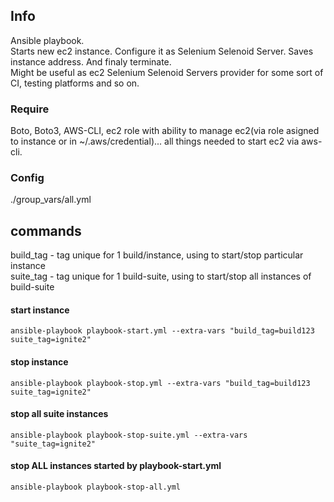 ## Info
Ansible playbook.  
Starts new ec2 instance. Configure it as Selenium Selenoid Server. Saves instance address. And finaly terminate.  
Might be useful as ec2 Selenium Selenoid Servers provider for some sort of CI, testing platforms and so on.

### Require
Boto, Boto3, AWS-CLI, ec2 role with ability to manage ec2(via role asigned to instance or in ~/.aws/credential)... all things needed to start ec2 via aws-cli.

### Config
./group_vars/all.yml

## commands
build_tag - tag unique for 1 build/instance, using to start/stop particular instance  
suite_tag - tag unique for 1 build-suite, using to start/stop all instances of build-suite

#### start instance
```
ansible-playbook playbook-start.yml --extra-vars "build_tag=build123 suite_tag=ignite2"
```

#### stop instance
```
ansible-playbook playbook-stop.yml --extra-vars "build_tag=build123 suite_tag=ignite2"
```

#### stop all suite instances
```
ansible-playbook playbook-stop-suite.yml --extra-vars "suite_tag=ignite2"
```

#### stop ALL instances started by playbook-start.yml
```
ansible-playbook playbook-stop-all.yml
```
